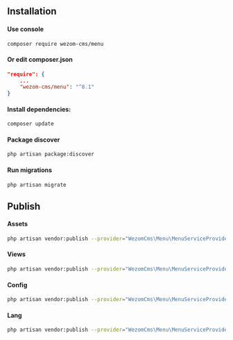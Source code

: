 ## Installation

#### Use console
```bash
composer require wezom-cms/menu
```
#### Or edit composer.json
```json
"require": {
    ...
    "wezom-cms/menu": "^8.1"
}
```
#### Install dependencies:
```bash
composer update
```
#### Package discover
```bash
php artisan package:discover
```
#### Run migrations
```bash
php artisan migrate
```

## Publish
#### Assets
```bash
php artisan vendor:publish --provider="WezomCms\Menu\MenuServiceProvider" --tag="assets"
```
#### Views
```bash
php artisan vendor:publish --provider="WezomCms\Menu\MenuServiceProvider" --tag="views"
```
#### Config
```bash
php artisan vendor:publish --provider="WezomCms\Menu\MenuServiceProvider" --tag="config"
```
#### Lang
```bash
php artisan vendor:publish --provider="WezomCms\Menu\MenuServiceProvider" --tag="lang"
```
